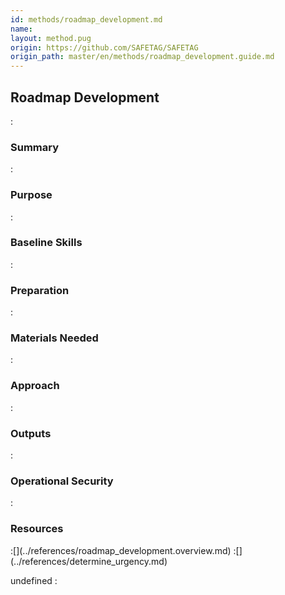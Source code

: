```yaml
---
id: methods/roadmap_development.md
name: 
layout: method.pug
origin: https://github.com/SAFETAG/SAFETAG
origin_path: master/en/methods/roadmap_development.guide.md
---
```

## Roadmap Development

:[](../reporting/roadmap_development/quote.md)
### Summary

:[](../reporting/roadmap_development/summary.md)
### Purpose

:[](../reporting/roadmap_development/purpose.md)
### Baseline Skills

:[](../reporting/roadmap_development/baseline_skills.md)
### Preparation

:[](../reporting/roadmap_development/preparation.md)
### Materials Needed

:[](../reporting/roadmap_development/materials_needed.md)
### Approach

:[](../reporting/roadmap_development/approach.md)
### Outputs

:[](../reporting/roadmap_development/output.md)
### Operational Security

:[](../reporting/roadmap_development/operational_security.md)
### Resources
<div class="greybox">
:[](../references/roadmap_development.overview.md)
:[](../references/determine_urgency.md)
</div>


undefined
:[](../references/footnotes.md)
